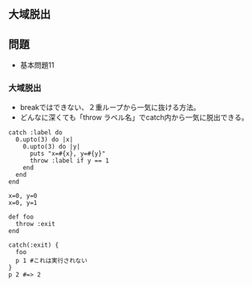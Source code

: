 ## 大域脱出

## 問題
- 基本問題11

### 大域脱出
- breakではできない、２重ループから一気に抜ける方法。  
- どんなに深くても「throw ラベル名」でcatch内から一気に脱出できる。  
```
catch :label do
  0.upto(3) do |x|
    0.upto(3) do |y|
      puts "x=#{x}, y=#{y}"
      throw :label if y == 1
    end
  end
end

x=0, y=0
x=0, y=1
```

```
def foo
  throw :exit
end

catch(:exit) {
  foo
  p 1 #これは実行されない
}
p 2 #=> 2
```
